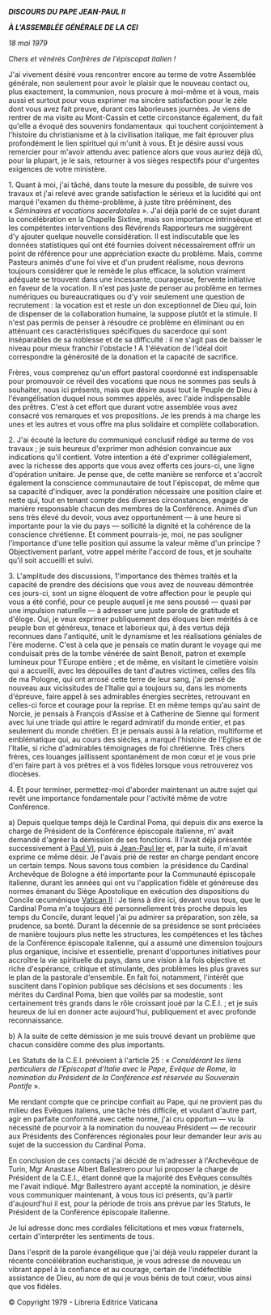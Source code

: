 ***DISCOURS DU PAPE JEAN-PAUL II***

***À L'ASSEMBLÉE GÉNÉRALE DE LA CEI***

*18 mai 1979*

*Chers et vénérés Confrères de l'épiscopat italien !*

J'ai vivement désiré vous rencontrer encore au terme de votre Assemblée générale, non seulement pour avoir le plaisir que le nouveau contact ou, plus exactement, la communion, nous procure à moi-même et à vous, mais aussi et surtout pour vous exprimer ma sincère satisfaction pour le zèle dont vous avez fait preuve, durant ces laborieuses journées. Je viens de rentrer de ma visite au Mont-Cassin et cette circonstance également, du fait qu'elle a évoqué des souvenirs fondamentaux  qui touchent conjointement à l'histoire du christianisme et à la civilisation italique, me fait éprouver plus profondément le lien spirituel qui m'unit à vous. Et je désire aussi vous remercier pour m'avoir attendu avec patience alors que vous auriez déjà dû, pour la plupart, je le sais, retourner à vos sièges respectifs pour d'urgentes exigences de votre ministère.

1. Quant à moi, j'ai tâché, dans toute la mesure du possible, de suivre vos travaux et j'ai relevé avec grande satisfaction le sérieux et la lucidité qui ont marqué l'examen du thème-problème, à juste titre prééminent, des « *Séminaires et vocations sacerdotales* ». J'ai déjà parlé de ce sujet durant la concélébration en la Chapelle Sixtine, mais son importance intrinsèque et les compétentes interventions des Révérends Rapporteurs me suggèrent d'y ajouter quelque nouvelle considération. Il est indiscutable que les données statistiques qui ont été fournies doivent nécessairement offrir un point de référence pour une appréciation exacte du problème. Mais, comme Pasteurs animés d'une foi vive et d'un prudent réalisme, nous devrons toujours considérer que le remède le plus efficace, la solution vraiment adéquate se trouvent dans une incessante, courageuse, fervente initiative en faveur de la vocation. Il n'est pas juste de penser au problème en termes numériques ou bureaucratiques ou d'y voir seulement une question de recrutement : la vocation est et reste un don exceptionnel de Dieu qui, loin de dispenser de la collaboration humaine, la suppose plutôt et la stimule. Il n'est pas permis de penser à résoudre ce problème en éliminant ou en atténuant ces caractéristiques spécifiques du sacerdoce qui sont inséparables de sa noblesse et de sa difficulté : il ne s'agit pas de baisser le niveau pour mieux franchir l'obstacle ! A 1'élévation de l'idéal doit correspondre la générosité de la donation et la capacité de sacrifice.

Frères, vous comprenez qu'un effort pastoral coordonné est indispensable pour promouvoir ce réveil des vocations que nous ne sommes pas seuls à souhaiter, nous ici présents, mais que désire aussi tout le Peuple de Dieu à l'évangélisation duquel nous sommes appelés, avec l'aide indispensable des prêtres. C'est à cet effort que durant votre assemblée vous avez consacré vos remarques et vos propositions. Je les prends à ma charge les unes et les autres et vous offre ma plus solidaire et complète collaboration.

2. J'ai écouté la lecture du communiqué conclusif rédigé au terme de vos travaux ; je suis heureux d'exprimer mon adhésion convaincue aux indications qu'il contient. Votre intention a été d'exprimer collégialement, avec la richesse des apports que vous avez offerts ces jours-ci, une ligne d'opération unitaire. Je pense que, de cette manière se renforce et s'accroît également la conscience communautaire de tout l'épiscopat, de même que sa capacité d'indiquer, avec la pondération nécessaire une position claire et nette qui, tout en tenant compte des diverses circonstances, engage de manière responsable chacun des membres de la Conférence. Animés d'un sens très élevé du devoir, vous avez opportunément — à une heure si importante pour la vie du pays — sollicité la dignité et la cohérence de la conscience chrétienne. Et comment pourrais-je, moi, ne pas souligner l'importance d'une telle position qui assume la valeur même d'un principe ? Objectivement parlant, votre appel mérite l'accord de tous, et je souhaite qu'il soit accueilli et suivi.

3. L'amplitude des discussions, 1'importance des thèmes traités et la capacité de prendre des décisions que vous avez de nouveau démontrée ces jours-ci, sont un signe éloquent de votre affection pour le peuple qui vous a été confié, pour ce peuple auquel je me sens poussé — quasi par une impulsion naturelle — à adresser une juste parole de gratitude et d'éloge. Oui, je veux exprimer publiquement des éloques bien mérités à ce peuple bon et généreux, tenace et laborieux qui, à des vertus déjà reconnues dans l'antiquité, unit le dynamisme et les réalisations géniales de l'ère moderne. C'est à cela que je pensais ce matin durant le voyage qui me conduisait près de la tombe vénérée de saint Benoit, patron et exemple lumineux pour 1'Europe entière ; et de même, en visitant le cimetière voisin qui a accueilli, avec les dépouilles de tant d'autres victimes, celles des fils de ma Pologne, qui ont arrosé cette terre de leur sang, j'ai pensé de nouveau aux vicissitudes de l'Italie qui a toujours su, dans les moments d'épreuve, faire appel à ses admirables énergies secrètes, retrouvant en celles-ci force et courage pour la reprise. Et en même temps qu'au saint de Norcie, je pensais à François d'Assise et à Catherine de Sienne qui forment avec lui une triade qui attire le regard admiratif du monde entier, et pas seulement du monde chrétien. Et je pensais aussi à la relation, multiforme et emblématique qui, au cours des siècles, a marqué l'histoire de l'Eglise et de l'Italie, si riche d'admirables témoignages de foi chrétienne. Très chers frères, ces louanges jaillissent spontanément de mon cœur et je vous prie d'en faire part à vos prêtres et à vos fidèles lorsque vous retrouverez vos diocèses.

4. Et pour terminer, permettez-moi d'aborder maintenant un autre sujet qui revêt une importance fondamentale pour l'activité même de votre Conférence.

a) Depuis quelque temps déjà le Cardinal Poma, qui depuis dix ans exerce la charge de Président de la Conférence épiscopale italienne, m' avait demandé d'agréer la démission de ses fonctions. Il l'avait déjà présentée successivement à [Paul VI](http://www.vatican.va/holy_father/paul_vi/index_fr.htm), puis à [Jean-Paul Ier](http://www.vatican.va/holy_father/john_paul_i/index_fr.htm) et, par la suite, il m'avait exprime ce même désir. Je l'avais prié de rester en charge pendant encore un certain temps. Nous savons tous combien  la présidence du Cardinal Archevêque de Bologne a été importante pour la Communauté épiscopale italienne, durant les années qui ont vu l'application fidèle et généreuse des normes émanant du Siège Apostolique en exécution des dispositions du Concile œcuménique [Vatican II](http://www.vatican.va/archive/hist_councils/ii_vatican_council/index_fr.htm) : Je tiens à dire ici, devant vous tous, que le Cardinal Poma m'a toujours été personnellement très proche depuis les temps du Concile, durant lequel j'ai pu admirer sa préparation, son zèle, sa prudence, sa bonté. Durant la décennie de sa présidence se sont précisées de manière toujours plus nette les structures, les compétences et les tâches de la Conférence épiscopale italienne, qui a assumé une dimension toujours plus organique, incisive et essentielle, prenant d'opportunes initiatives pour accroître la vie spirituelle du pays, dans une vision à la fois objective et riche d'espérance, critique et stimulante, des problèmes les plus graves sur le plan de la pastorale d'ensemble. En fait foi, notamment, l'intérêt que suscitent dans l'opinion publique ses décisions et ses documents : les mérites du Cardinal Poma, bien que voilés par sa modestie, sont certainement très grands dans le rôle croissant joué par la C.E.I. ; et je suis heureux de lui en donner acte aujourd'hui, publiquement et avec profonde reconnaissance.

b) A la suite de cette démission je me suis trouvé devant un problème que chacun considère comme des plus importants.

Les Statuts de la C.E.I. prévoient à l'article 25 : « *Considérant les liens particuliers de l'Episcopat d'Italie avec le Pape, Evêque de Rome, la nomination du Président de la Conférence est réservée au Souverain Pontife* ».

Me rendant compte que ce principe confiait au Pape, qui ne provient pas du milieu des Evêques italiens, une tâche très difficile, et voulant d'autre part, agir en parfaite conformité avec cette norme, j'ai cru opportun — vu la nécessité de pourvoir à la nomination du nouveau Président — de recourir aux Présidents des Conférences régionales pour leur demander leur avis au sujet de la succession du Cardinal Poma.

En conclusion de ces contacts j'ai décidé de m'adresser à l'Archevêque de Turin, Mgr Anastase Albert Ballestrero pour lui proposer la charge de Président de la C.E.I., étant donné que la majorité des Evêques consultés me l'avait indiqué. Mgr Ballestrero ayant accepté la nomination, je désire vous communiquer maintenant, à vous tous ici présents, qu'à partir d'aujourd'hui il est, pour la période de trois ans prévue par les Statuts, le Président de la Conférence épiscopale italienne.

Je lui adresse donc mes cordiales félicitations et mes vœux fraternels, certain d'interpréter les sentiments de tous.

Dans l'esprit de la parole évangélique que j'ai déjà voulu rappeler durant la récente concélébration eucharistique, je vous adresse de nouveau un vibrant appel à la confiance et au courage, certain de l'indéfectible assistance de Dieu, au nom de qui je vous bénis de tout cœur, vous ainsi que vos fidèles.

© Copyright 1979 - Libreria Editrice Vaticana